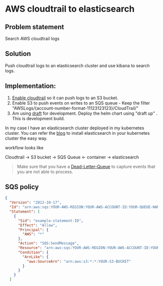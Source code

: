 # AWS cloudtrail to elasticsearch

## Problem statement
Search AWS cloudtrail logs

## Solution
Push cloudtrail logs to an elasticsearch cluster and use kibana to search logs.

## Implementation:

1. [Enable cloudtrail](https://docs.aws.amazon.com/awscloudtrail/latest/userguide/cloudtrail-create-a-trail-using-the-console-first-time.html) so it can push logs to an S3 bucket.
1. Enable S3 to push events on writes to an SQS queue - Keep the filter "AWSLogs/{account-number-format-11123123123}/CloudTrail/"
1. Am using [draft](https://github.com/Azure/draft) for development. Deploy the helm chart using "draft up" . This is development build.

In my case I have an elasticsearch cluster deployed in my kubernetes cluster. You can refer the [blog](https://prabhatsharma.in/blog/logging-in-kubernetes-using-elasticsearch-the-easy-way/) to install elasticsearch in your kubernetes cluster the easy way.

workflow looks like

Cloudtrail -> S3 bucket -> SQS Queue <- container -> elasticsearch

> Make sure that you have a [Dead-Letter-Queue](https://docs.aws.amazon.com/AWSSimpleQueueService/latest/SQSDeveloperGuide/sqs-dead-letter-queues.html) to capture events that you are not able to process.

## SQS policy

```json
{
  "Version": "2012-10-17",
  "Id": "arn:aws:sqs:YOUR-AWS-REGION:YOUR-AWS-ACCOUNT-ID:YOUR-QUEUE-NAME/SQSDefaultPolicy",
  "Statement": [
    {
      "Sid": "example-statement-ID",
      "Effect": "Allow",
      "Principal": {
        "AWS": "*"
      },
      "Action": "SQS:SendMessage",
      "Resource": "arn:aws:sqs:YOUR-AWS-REGION:YOUR-AWS-ACCOUNT-ID:YOUR-QUEUE-NAME",
      "Condition": {
        "ArnLike": {
          "aws:SourceArn": "arn:aws:s3:*:*:YOUR-S3-BUCKET"
        }
      }
    }
  ]
  ```
